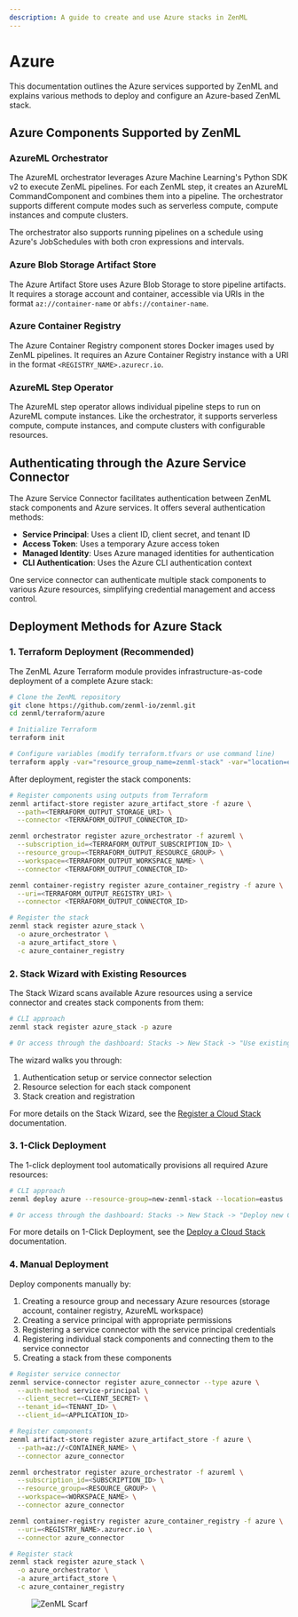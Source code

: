 ```yaml
---
description: A guide to create and use Azure stacks in ZenML
---
```


# Azure

This documentation outlines the Azure services supported by ZenML and explains various methods to deploy and configure an Azure-based ZenML stack.

## Azure Components Supported by ZenML

### AzureML Orchestrator

The AzureML orchestrator leverages Azure Machine Learning's Python SDK v2 to execute ZenML pipelines. For each ZenML step, it creates an AzureML CommandComponent and combines them into a pipeline. The orchestrator supports different compute modes such as serverless compute, compute instances and compute clusters.

The orchestrator also supports running pipelines on a schedule using Azure's JobSchedules with both cron expressions and intervals.

### Azure Blob Storage Artifact Store

The Azure Artifact Store uses Azure Blob Storage to store pipeline artifacts. It requires a storage account and container, accessible via URIs in the format `az://container-name` or `abfs://container-name`.

### Azure Container Registry

The Azure Container Registry component stores Docker images used by ZenML pipelines. It requires an Azure Container Registry instance with a URI in the format `<REGISTRY_NAME>.azurecr.io`.

### AzureML Step Operator

The AzureML step operator allows individual pipeline steps to run on AzureML compute instances. Like the orchestrator, it supports serverless compute, compute instances, and compute clusters with configurable resources.

## Authenticating through the Azure Service Connector

The Azure Service Connector facilitates authentication between ZenML stack components and Azure services. It offers several authentication methods:

- **Service Principal**: Uses a client ID, client secret, and tenant ID
- **Access Token**: Uses a temporary Azure access token
- **Managed Identity**: Uses Azure managed identities for authentication
- **CLI Authentication**: Uses the Azure CLI authentication context

One service connector can authenticate multiple stack components to various Azure resources, simplifying credential management and access control.

## Deployment Methods for Azure Stack

### 1. Terraform Deployment (Recommended)

The ZenML Azure Terraform module provides infrastructure-as-code deployment of a complete Azure stack:

```bash
# Clone the ZenML repository
git clone https://github.com/zenml-io/zenml.git
cd zenml/terraform/azure

# Initialize Terraform
terraform init

# Configure variables (modify terraform.tfvars or use command line)
terraform apply -var="resource_group_name=zenml-stack" -var="location=eastus"
```

After deployment, register the stack components:

```bash
# Register components using outputs from Terraform
zenml artifact-store register azure_artifact_store -f azure \
  --path=<TERRAFORM_OUTPUT_STORAGE_URI> \
  --connector <TERRAFORM_OUTPUT_CONNECTOR_ID>

zenml orchestrator register azure_orchestrator -f azureml \
  --subscription_id=<TERRAFORM_OUTPUT_SUBSCRIPTION_ID> \
  --resource_group=<TERRAFORM_OUTPUT_RESOURCE_GROUP> \
  --workspace=<TERRAFORM_OUTPUT_WORKSPACE_NAME> \
  --connector <TERRAFORM_OUTPUT_CONNECTOR_ID>

zenml container-registry register azure_container_registry -f azure \
  --uri=<TERRAFORM_OUTPUT_REGISTRY_URI> \
  --connector <TERRAFORM_OUTPUT_CONNECTOR_ID>

# Register the stack
zenml stack register azure_stack \
  -o azure_orchestrator \
  -a azure_artifact_store \
  -c azure_container_registry
```

### 2. Stack Wizard with Existing Resources

The Stack Wizard scans available Azure resources using a service connector and creates stack components from them:

```bash
# CLI approach
zenml stack register azure_stack -p azure

# Or access through the dashboard: Stacks -> New Stack -> "Use existing Cloud"
```

The wizard walks you through:
1. Authentication setup or service connector selection
2. Resource selection for each stack component
3. Stack creation and registration

For more details on the Stack Wizard, see the [Register a Cloud Stack](../infrastructure-deployment/stack-deployment/register-a-cloud-stack.md) documentation.

### 3. 1-Click Deployment

The 1-click deployment tool automatically provisions all required Azure resources:

```bash
# CLI approach
zenml deploy azure --resource-group=new-zenml-stack --location=eastus

# Or access through the dashboard: Stacks -> New Stack -> "Deploy new Cloud"
```

For more details on 1-Click Deployment, see the [Deploy a Cloud Stack](../infrastructure-deployment/stack-deployment/deploy-a-cloud-stack.md) documentation.

### 4. Manual Deployment

Deploy components manually by:
1. Creating a resource group and necessary Azure resources (storage account, container registry, AzureML workspace)
2. Creating a service principal with appropriate permissions
3. Registering a service connector with the service principal credentials
4. Registering individual stack components and connecting them to the service connector
5. Creating a stack from these components

```bash
# Register service connector
zenml service-connector register azure_connector --type azure \
  --auth-method service-principal \
  --client_secret=<CLIENT_SECRET> \
  --tenant_id=<TENANT_ID> \
  --client_id=<APPLICATION_ID>

# Register components
zenml artifact-store register azure_artifact_store -f azure \
  --path=az://<CONTAINER_NAME> \
  --connector azure_connector

zenml orchestrator register azure_orchestrator -f azureml \
  --subscription_id=<SUBSCRIPTION_ID> \
  --resource_group=<RESOURCE_GROUP> \
  --workspace=<WORKSPACE_NAME> \
  --connector azure_connector

zenml container-registry register azure_container_registry -f azure \
  --uri=<REGISTRY_NAME>.azurecr.io \
  --connector azure_connector

# Register stack
zenml stack register azure_stack \
  -o azure_orchestrator \
  -a azure_artifact_store \
  -c azure_container_registry
```

<!-- For scarf -->
<figure><img alt="ZenML Scarf" referrerpolicy="no-referrer-when-downgrade" src="https://static.scarf.sh/a.png?x-pxid=f0b4f458-0a54-4fcd-aa95-d5ee424815bc" /></figure> 